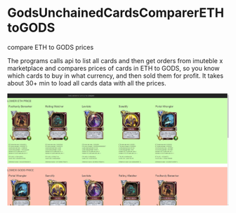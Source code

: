 # GodsUnchainedCardsComparerETHtoGODS
compare ETH to GODS prices

The programs calls api to list all cards and then get orders from imuteble x marketplace and compares prices of cards in ETH to GODS, so you know which cards to buy in what currency, and then sold them for profit.
It takes about 30+ min to load all cards data with all the prices.

![Loaded page](homepage.png)
